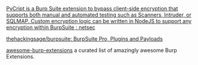 
[PyCript is a Burp Suite extension to bypass client-side encryption that supports both manual and automated testing such as Scanners, Intruder, or SQLMAP. Custom encryption logic can be written in NodeJS to support any encryption within BurpSuite : netsec](https://old.reddit.com/r/netsec/comments/10l3r6s/pycript_is_a_burp_suite_extension_to_bypass)

[thehackingsage/burpsuite: BurpSuite Pro, Plugins and Payloads](https://github.com/thehackingsage/burpsuite)

[awesome-burp-extensions](https://github.com/snoopysecurity/awesome-burp-extensions)
a curated list of amazingly awesome Burp Extensions.
